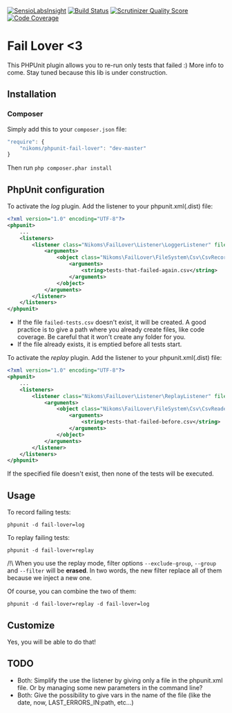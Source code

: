 [![SensioLabsInsight](https://insight.sensiolabs.com/projects/8470b809-e2e4-4a39-b96e-2001fa92f0b2/mini.png)](https://insight.sensiolabs.com/projects/8470b809-e2e4-4a39-b96e-2001fa92f0b2)
[![Build Status](https://api.travis-ci.org/Nikoms/phpunit-fail-lover.png)](https://api.travis-ci.org/Nikoms/phpunit-fail-lover)
[![Scrutinizer Quality Score](https://scrutinizer-ci.com/g/Nikoms/phpunit-fail-lover/badges/quality-score.png)](https://scrutinizer-ci.com/g/Nikoms/phpunit-fail-lover/)
[![Code Coverage](https://scrutinizer-ci.com/g/Nikoms/phpunit-fail-lover/badges/coverage.png)](https://scrutinizer-ci.com/g/Nikoms/phpunit-fail-lover/)


Fail Lover <3
==============

This PHPUnit plugin allows you to re-run only tests that failed :) More info to come. Stay tuned because this lib is under construction.

Installation
--------------

### Composer ###
Simply add this to your `composer.json` file:
```js
"require": {
    "nikoms/phpunit-fail-lover": "dev-master"
}
```

Then run `php composer.phar install`

PhpUnit configuration
---------------------
To activate the *log* plugin. Add the listener to your phpunit.xml(.dist) file:

```xml
<?xml version="1.0" encoding="UTF-8"?>
<phpunit>
    ...
    <listeners>
        <listener class="Nikoms\FailLover\Listener\LoggerListener" file="vendor/nikoms/phpunit-fail-lover/src/Listener/LoggerListener.php">
            <arguments>
                <object class="Nikoms\FailLover\FileSystem\Csv\CsvRecorder">
                    <arguments>
                        <string>tests-that-failed-again.csv</string>
                    </arguments>
                </object>
            </arguments>
        </listener>
    </listeners>
</phpunit>
```

* If the file `failed-tests.csv` doesn't exist, it will be created. A good practice is to give a path where you already create files, like code coverage. Be careful that it won't create any folder for you.
* If the file already exists, it is emptied before all tests start.


To activate the *replay* plugin. Add the listener to your phpunit.xml(.dist) file:

```xml
<?xml version="1.0" encoding="UTF-8"?>
<phpunit>
    ...
    <listeners>
        <listener class="Nikoms\FailLover\Listener\ReplayListener" file="src/Listener/ReplayListener.php">
            <arguments>
                <object class="Nikoms\FailLover\FileSystem\Csv\CsvReader">
                    <arguments>
                        <string>tests-that-failed-before.csv</string>
                    </arguments>
                </object>
            </arguments>
        </listener>
    </listeners>
</phpunit>
```

If the specified file doesn't exist, then none of the tests will be executed.


Usage
-----

To record failing tests:

`phpunit -d fail-lover=log`


To replay failing tests:

`phpunit -d fail-lover=replay`

/!\ When you use the replay mode, filter options `--exclude-group`, `--group` and `--filter` will be **erased**. In two words, the new filter replace all of them because we inject a new one.

Of course, you can combine the two of them:

`phpunit -d fail-lover=replay -d fail-lover=log`

Customize
---------

Yes, you will be able to do that!


TODO
----
* Both: Simplify the use the listener by giving only a file in the phpunit.xml file. Or by managing some new parameters in the command line?
* Both: Give the possibility to give vars in the name of the file (like the date, now, LAST_ERRORS_IN:path, etc...)
